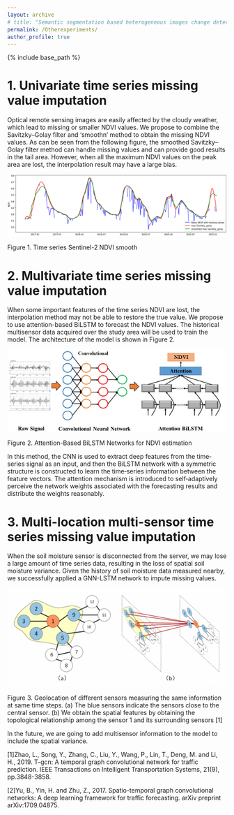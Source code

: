 ```yaml
---
layout: archive
# title: "Semantic segmentation based heterogeneous images change detection"
permalink: /Otherexperiments/
author_profile: true
---
```



{% include base_path %}

# 1. Univariate time series missing value imputation

Optical remote sensing images are easily affected by the cloudy weather, which lead to missing or smaller NDVI values. We propose to combine the Savitzky–Golay filter and ‘smoothn’ method to obtain the missing NDVI values.  As can be seen from the following figure,  the smoothed Savitzky–Golay filter method can handle missing values and can provide good results in the tail area. However, when all the maximum NDVI values on the peak area are lost, the interpolation result may have a large bias.

![S2NDVI_smooth](/images/S2NDVI_smooth.png)

Figure 1. Time series Sentinel-2 NDVI smooth


# 2. Multivariate time series missing value imputation

When some important features of the time series NDVI are lost, the interpolation method may not be able to restore the true value. We propose to use attention-based BiLSTM to forecast the NDVI values. The historical multisensor data acquired over the study area will be used to train the model. The architecture of the model is shown in Figure 2.

![Attention_BiLSTM](/images/Attention_BiLSTM.png)

Figure 2. Attention-Based BiLSTM Networks for NDVI estimation

In this method, the CNN is used to extract deep features from the time‐series signal as an input, and then the BiLSTM network with a symmetric structure is constructed to learn the time‐series information between the feature vectors. The attention mechanism is introduced to self‐adaptively perceive the network weights associated with the forecasting results and distribute the weights reasonably. 

# 3. Multi-location multi-sensor time series missing value imputation

When the soil moisture sensor is disconnected from the server, we may lose a large amount of time series data, resulting in the loss of spatial soil moisture variance. Given the history of soil moisture data measured nearby, we successfully applied a GNN-LSTM network to impute missing values.

![Attention_BiLSTM](/images/GNN_flowchart.png)

Figure 3. Geolocation of different sensors measuring the same information at same time steps. 
(a) The blue sensors indicate the sensors close to the central sensor. (b) We obtain the spatial features by
obtaining the topological relationship among the sensor 1 and its surrounding sensors [1]

In the future, we are going to add multisensor information to the model to include the spatial variance.

[1]Zhao, L., Song, Y., Zhang, C., Liu, Y., Wang, P., Lin, T., Deng, M. and Li, H., 2019. T-gcn: A temporal graph convolutional network for traffic prediction. IEEE Transactions on Intelligent Transportation Systems, 21(9), pp.3848-3858.

[2]Yu, B., Yin, H. and Zhu, Z., 2017. Spatio-temporal graph convolutional networks: A deep learning framework for traffic forecasting. arXiv preprint arXiv:1709.04875.

